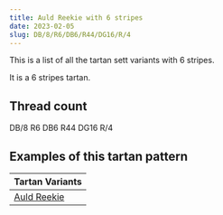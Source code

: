 ```yaml
---
title: Auld Reekie with 6 stripes
date: 2023-02-05
slug: DB/8/R6/DB6/R44/DG16/R/4
---
```

This is a list of all the tartan sett variants with 6 stripes.

It is a 6 stripes tartan.


## Thread count
DB/8 R6 DB6 R44 DG16 R/4

## Examples of this tartan pattern

| Tartan Variants |
|---------------|
| [Auld Reekie](/variants/db/8/r6/db6/r44/dg16/r/4-db000050-dg003000-rc00000)||
